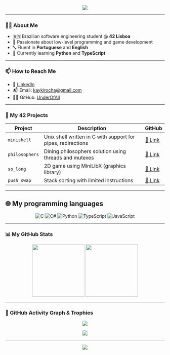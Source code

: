 <p align="center">
  <img src="https://capsule-render.vercel.app/api?type=waving&color=gradient&height=120&section=header&text=Hey%20there,%20I'm%20Kayki!&fontSize=30&animation=fadeIn" />
</p>

---

### 👨‍💻 About Me

- 🇧🇷 Brazilian software engineering student @ **42 Lisboa**
- 🧠 Passionate about low-level programming and game development
- 🔤 Fluent in **Portuguese** and **English**
- 🔧 Currently learning **Python** and **TypeScript**

---

### 📫 How to Reach Me

- 💼 [LinkedIn](https://www.linkedin.com/in/kayki-rocha-357a80301)
- 📬 Email: kaykirocha@gmail.com
- 🧑‍💻 GitHub: [UnderOfAll](https://github.com/UnderOfAll)

---

### 🚀 My 42 Projects

| Project         | Description                                                    | GitHub                                                 |
|-----------------|----------------------------------------------------------------|---------------------------------------------------------|
| `minishell`     | Unix shell written in C with support for pipes, redirections  | [🔗 Link](https://github.com/UnderOfAll/minishell)      |
| `philosophers`  | Dining philosophers solution using threads and mutexes         | [🔗 Link](https://github.com/UnderOfAll/philosophers)   |
| `so_long`       | 2D game using MiniLibX (graphics library)                      | [🔗 Link](https://github.com/UnderOfAll/so_long)        |
| `push_swap`     | Stack sorting with limited instructions                        | [🔗 Link](https://github.com/UnderOfAll/push_swap)      |

---

## 🌐 My programming languages

<p align="center">
   <img src="https://img.shields.io/badge/C-00599C?style=for-the-badge&logo=c&logoColor=white" alt="C" />
   <img src="https://img.shields.io/badge/C%23-239120?style=for-the-badge&logo=c-sharp&logoColor=white" alt="C#" />
   <img src="https://img.shields.io/badge/Python-3776AB?style=for-the-badge&logo=python&logoColor=white" alt="Python" />
   <img src="https://img.shields.io/badge/TypeScript-3178C6?style=for-the-badge&logo=typescript&logoColor=white" alt="TypeScript" />
   <img src="https://img.shields.io/badge/JavaScript-F7DF1E?style=for-the-badge&logo=javascript&logoColor=black" alt="JavaScript" />
</p>

---

### 📊 My GitHub Stats

<div align="center">
  <img src="https://github-readme-stats.vercel.app/api?username=UnderOfAll&show_icons=true&theme=radical&hide_border=true" height="165" />
  <img src="https://github-readme-stats.vercel.app/api/top-langs/?username=UnderOfAll&layout=compact&theme=radical&hide_border=true" height="165" />
</div>

---

### 🧠 GitHub Activity Graph & Trophies

<p align="center">
  <img src="https://github-readme-activity-graph.cyclic.app/graph?username=UnderOfAll&theme=github-compact" />
</p>

<p align="center">
  <img src="https://github-profile-trophy.vercel.app/?username=UnderOfAll&theme=radical&no-frame=true&margin-w=10" />
</p>

---

<p align="center">
  <img src="https://capsule-render.vercel.app/api?section=footer&type=waving&color=gradient&height=100"/>
</p>
